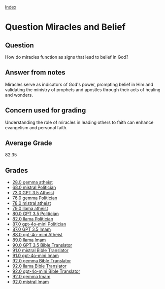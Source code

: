 
[Index](../../index.md)
# Question Miracles and Belief
## Question
How do miracles function as signs that lead to belief in God?

## Answer from notes
Miracles serve as indicators of God's power, prompting belief in Him and validating the ministry of prophets and apostles through their acts of healing and wonders.

## Concern used for grading
Understanding the role of miracles in leading others to faith can enhance evangelism and personal faith.

## Average Grade
82.35

## Grades
 * [28.0 gemma atheist](../answers/gemma_atheist/Miracles_and_Belief.md)
 * [68.0 mistral Politician](../answers/mistral_Politician/Miracles_and_Belief.md)
 * [73.0 GPT 3.5 Atheist](../answers/GPT_3.5_Atheist/Miracles_and_Belief.md)
 * [76.0 gemma Politician](../answers/gemma_Politician/Miracles_and_Belief.md)
 * [78.0 mistral atheist](../answers/mistral_atheist/Miracles_and_Belief.md)
 * [79.0 llama atheist](../answers/llama_atheist/Miracles_and_Belief.md)
 * [80.0 GPT 3.5 Politician](../answers/GPT_3.5_Politician/Miracles_and_Belief.md)
 * [82.0 llama Politician](../answers/llama_Politician/Miracles_and_Belief.md)
 * [87.0 gpt-4o-mini Politician](../answers/gpt-4o-mini_Politician/Miracles_and_Belief.md)
 * [87.0 GPT 3.5 Imam](../answers/GPT_3.5_Imam/Miracles_and_Belief.md)
 * [88.0 gpt-4o-mini Atheist](../answers/gpt-4o-mini_Atheist/Miracles_and_Belief.md)
 * [89.0 llama Imam](../answers/llama_Imam/Miracles_and_Belief.md)
 * [90.0 GPT 3.5 Bible Translator](../answers/GPT_3.5_Bible_Translator/Miracles_and_Belief.md)
 * [91.0 mistral Bible Translator](../answers/mistral_Bible_Translator/Miracles_and_Belief.md)
 * [91.0 gpt-4o-mini Imam](../answers/gpt-4o-mini_Imam/Miracles_and_Belief.md)
 * [92.0 gemma Bible Translator](../answers/gemma_Bible_Translator/Miracles_and_Belief.md)
 * [92.0 llama Bible Translator](../answers/llama_Bible_Translator/Miracles_and_Belief.md)
 * [92.0 gpt-4o-mini Bible Translator](../answers/gpt-4o-mini_Bible_Translator/Miracles_and_Belief.md)
 * [92.0 gemma Imam](../answers/gemma_Imam/Miracles_and_Belief.md)
 * [92.0 mistral Imam](../answers/mistral_Imam/Miracles_and_Belief.md)
